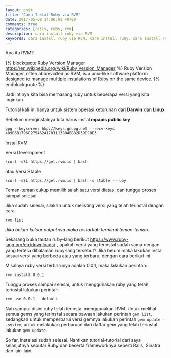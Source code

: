 ```yaml
---
layout: post
title: "Cara Instal Ruby via RVM"
date: 2017-05-08 14:06:02 +0700
comments: true
categories: [rails, ruby, rvm]
description: cara install ruby via RVM
keywords: cara install ruby via RVM, cara install ruby, cara install rvm
---
```


Apa itu RVM? 

{% blockquote Ruby Version Manager https://en.wikipedia.org/wiki/Ruby_Version_Manager %}
Ruby Version Manager, often abbreviated as RVM, is a unix-like software platform designed to manage multiple instalations of Ruby on the same device.
{% endblockquote %}
<!-- more -->

Jadi intinya kita bisa memasang ruby untuk beberapa versi yang kita inginkan.

Tutorial kali ini hanya untuk sistem operasi keturunan dari **Darwin** dan **Linux**

Sebelum menginstalnya kita harus instal **mpapis public key**

```
gpg --keyserver hkp://keys.gnupg.net --recv-keys 409B6B1796C275462A1703113804BB82D39DC0E3
```

Instal RVM

Versi Development

```
\curl -sSL https://get.rvm.io | bash
```

atau Versi Stable

```
\curl -sSL https://get.rvm.io | bash -s stable --ruby
```

Teman-teman cukup memilih salah satu versi diatas, dan tunggu proses sampai selesai.

Jika sudah selesai, silakan untuk melisting versi yang telah terinstal dengan cara.

```
rvm list
```

_Jika belum keluar outputnya maka restartlah terminal teman-teman._

Sekarang buka tautan ruby-lang berikut https://www.ruby-lang.org/en/downloads/ , apakah versi yang terinstal sudah sama dengan yang tertera dihalaman ruby-lang tersebut?
Jika belum maka lakukan instal sesuai versi yang berbeda atau yang terbaru, dengan cara berikut ini.

Misalnya ruby versi terbarunya adalah 0.0.1, maka lakukan perintah:

```
rvm install 0.0.1
```

Tunggu proses sampai selesai, untuk menggunakan ruby yang telah terinstal lakukan perintah

```
rvm use 0.0.1 --default
```

Nah sampai disini ruby telah terinstal menggunakan RVM. Untuk melihat semua gems yang terinstal secara bawaan lakukan perintah `gem list`, sedangkan untuk memperbarui versi gemnya lakukan perintah `gem update --system`, untuk melakukan perbaruan dari daftar gem yang telah terinstal lakukan `gem update`.

So far, instalasi sudah selesai. Nantikan tutorial-tutorial dari saya selanjutnya seputar Ruby dan beserta frameworknya seperti Rails, Sinatra dan lain-lain.
